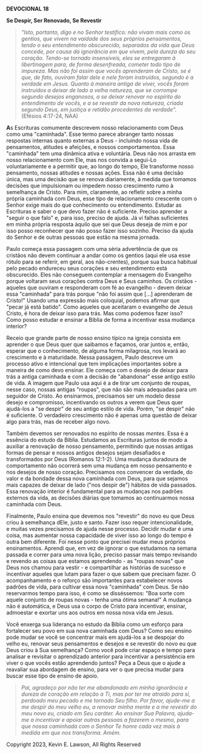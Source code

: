 **DEVOCIONAL 18**

**Se Despir, Ser Renovado, Se Revestir**

> *"Isto, portanto, digo e no Senhor testifico: não vivam mais como os
> gentios, que vivem na vaidade dos seus próprios pensamentos, tendo o
> seu entendimento obscurecido, separados da vida que Deus concede, por
> causa da ignorância em que vivem, pela dureza do seu coração. Tendo-se
> tornado insensíveis, eles se entregaram à libertinagem para, de forma
> desenfreada, cometer todo tipo de impureza. Mas não foi assim que
> vocês aprenderam de Cristo, se é que, de fato, ouviram falar dele e
> nele foram instruídos, segundo é a verdade em Jesus. Quanto à maneira
> antiga de viver, vocês foram instruídos a deixar de lado a velha
> natureza, que se corrompe segundo desejos enganosos, a se deixar
> renovar no espírito do entendimento de vocês, e a se revestir da nova
> natureza, criada segundo Deus, em justiça e retidão procedentes da
> verdade".* (Efésios 4:17-24, NAA)

**A**s Escrituras comumente descrevem nosso relacionamento com Deus como
uma "caminhada". Esse termo parece abranger tanto nossas respostas
internas quanto externas a Deus - incluindo nossa vida de pensamentos,
atitudes e afeições, e nossos comportamentos. Essa "caminhada" tem uma
dinâmica ativa e voluntária. Deus não nos arrasta em nosso
relacionamento com Ele, mas nos convida a segui-Lo voluntariamente e a
permitir que, ao longo do tempo, Ele transforme nosso pensamento, nossas
atitudes e nossas ações. Essa não é uma decisão única, mas uma decisão
que se renova diariamente, à medida que tomamos decisões que impulsionam
ou impedem nosso crescimento rumo à semelhança de Cristo. Para mim,
claramente, ao refletir sobre a minha própria caminhada com Deus, esse
tipo de relacionamento crescente com o Senhor exige mais do que
conhecimento ou entendimento. Estudar as Escrituras e saber o que devo
fazer não é suficiente. Preciso aprender a "seguir o que falo" e, para
isso, preciso de ajuda. Já vi falhas suficientes em minha própria
resposta àquilo que sei que Deus deseja de mim e por isso posso
reconhecer que não posso fazer isso sozinho. Preciso da ajuda do Senhor
e de outras pessoas que estão na mesma jornada.

Paulo começa essa passagem com uma séria advertência de que os cristãos
não devem continuar a andar como os gentios (aqui ele usa esse rótulo
para se referir, em geral, aos não-crentes), porque sua busca habitual
pelo pecado endureceu seus corações e seu entendimento está obscurecido.
Eles não conseguem contemplar a mensagem do Evangelho porque voltaram
seus corações contra Deus e Seus caminhos. Os cristãos - aqueles que
ouviram e responderam com fé ao evangelho - devem deixar essa
"caminhada" para trás porque "não foi assim que \[\...\] aprenderam de
Cristo!" Usando uma expressão mais coloquial, podemos afirmar que "pecar
já está batido". Como aqueles que aceitaram o evangelho de Jesus Cristo,
é hora de deixar isso para trás. Mas como podemos fazer isso? Como posso
estudar e ensinar a Bíblia de forma a incentivar essa mudança interior?

Receio que grande parte de nosso ensino típico na igreja consista em
aprender o que Deus quer que saibamos e façamos, orar juntos e, então,
esperar que o conhecimento, de alguma forma milagrosa, nos levará ao
crescimento e à maturidade. Nessa passagem, Paulo descreve um processo
ativo e intencional que tem implicações importantes sobre a maneira de
como devo ensinar. Ele começa com o desejo de deixar para trás a antiga
caminhada e com a decisão de "abandonar" esse antigo estilo de vida. A
imagem que Paulo usa aqui é a de tirar um conjunto de roupas, nesse
caso, nossas antigas "roupas", que não são mais adequadas para um
seguidor de Cristo. Ao ensinarmos, precisamos ser um modelo desse desejo
e compromisso, incentivando os outros a verem que Deus quer ajudá-los a
"se despir" de seu antigo estilo de vida. Porém, "se despir" não é
suficiente. O verdadeiro crescimento não é apenas uma questão de deixar
algo para trás, mas de receber algo novo.

Também devemos ser renovados no espírito de nossas *mentes*. Essa é a
essência do estudo da Bíblia. Estudamos as Escrituras juntos de modo a
auxiliar a renovação de nosso pensamento, permitindo que nossas antigas
formas de pensar e nossos antigos desejos sejam desafiados e
transformados por Deus (Romanos 12:1-2). Uma mudança duradoura de
comportamento não ocorrerá sem uma mudança em nosso pensamento e nos
desejos de nosso coração. Precisamos nos convencer da verdade, do valor
e da bondade dessa nova caminhada com Deus, para que sejamos mais
capazes de deixar de lado ("nos despir de") hábitos de vida passados.
Essa renovação interior é fundamental para as mudanças nos padrões
externos da vida, as decisões diárias que tomamos ao continuarmos nossa
caminhada com Deus.

Finalmente, Paulo ensina que devemos nos "revestir" do novo eu que Deus
criou à semelhança dEle, justo e santo. Fazer isso requer
intencionalidade, e muitas vezes precisamos de ajuda nesse processo.
Decidir mudar é uma coisa, mas aumentar nossa capacidade de viver isso
ao longo do tempo é outra bem diferente. Foi nesse ponto que precisei
mudar meus próprios ensinamentos. Aprendi que, em vez de ignorar o que
estudamos na semana passada e correr para uma nova lição, preciso passar
mais tempo revisando e revendo as coisas que estamos aprendendo - as
"roupas novas" que Deus nos chamou para vestir - e compartilhar as
histórias de sucesso e incentivar aqueles que lutam para fazer o que
sabem que precisam fazer. O acompanhamento e o reforço são importantes
para estabelecer novos padrões de vida, para cultivar essa nova
"caminhada" com Deus. Se não reservarmos tempo para isso, é como se
disséssemos: "Boa sorte com aquele conjunto de roupas novas - tenha uma
ótima semana!" A mudança não é automática, e Deus usa o corpo de Cristo
para incentivar, ensinar, admoestar e exortar uns aos outros em nossa
nova vida em Jesus.

Você enxerga sua liderança no estudo da Bíblia como um esforço para
fortalecer seu povo em sua nova caminhada com Deus? Como seu ensino pode
mudar se você se concentrar mais em ajudá-los a se despojar do velho eu,
renovar seus pensamentos e desejos e se revestir do novo eu que Deus
criou à Sua semelhança? Como você pode criar espaço e tempo para
analisar e revisitar o aprendizado anterior para incentivar a
persistência em viver o que vocês estão aprendendo juntos? Peça a Deus
que o ajude a reavaliar sua abordagem de ensino, para ver o que precisa
mudar para buscar esse tipo de ensino de apoio.

> *Pai, agradeço por não ter me abandonado em minha ignorância e dureza
> de coração em relação a Ti, mas por ter me atraído para si, perdoado
> meu pecado e me tornado Seu filho. Por favor, ajude-me a me despir do
> meu velho eu, a renovar minha mente e a me revestir do meu novo eu,
> criado em Seu caráter. Ao ensinar Sua Palavra, ajuda-me a incentivar e
> apoiar outras pessoas a fazerem o mesmo, para que nossa caminhada com
> o Senhor Te honre cada vez mais à medida em que nos transforma. Amém.*

Copyright 2023, Kevin E. Lawson, All Rights Reserved
